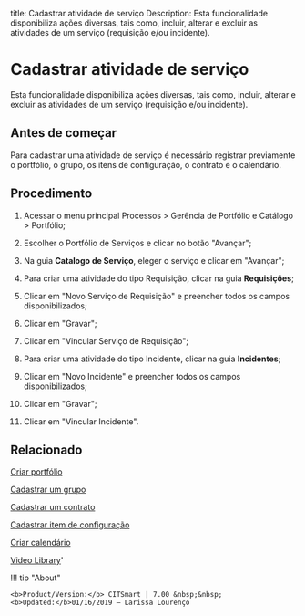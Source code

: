 title: Cadastrar atividade de serviço
Description: Esta funcionalidade disponibiliza ações diversas, tais como, incluir, alterar e excluir as atividades de um serviço (requisição e/ou incidente).
# Cadastrar atividade de serviço

Esta funcionalidade disponibiliza ações diversas, tais como, incluir, alterar e excluir as atividades de um serviço (requisição e/ou incidente).

Antes de começar
--------------------

Para cadastrar uma atividade de serviço é necessário registrar previamente o
portfólio, o grupo, os itens de configuração, o contrato e o calendário.

Procedimento
----------------

1.  Acessar o menu principal Processos \> Gerência de Portfólio e Catálogo \>
    Portfólio;

2.  Escolher o Portfólio de Serviços e clicar no botão "Avançar";

3.  Na guia **Catalogo de Serviço**, eleger o serviço e clicar em "Avançar";

4.  Para criar uma atividade do tipo Requisição, clicar na guia **Requisições**;

5.  Clicar em "Novo Serviço de Requisição" e preencher todos os campos
    disponibilizados;

6.  Clicar em "Gravar";

7.  Clicar em "Vincular Serviço de Requisição";

8.  Para criar uma atividade do tipo Incidente, clicar na guia **Incidentes**;

9.  Clicar em "Novo Incidente" e preencher todos os campos disponibilizados;

10. Clicar em "Gravar";

11. Clicar em "Vincular Incidente".

Relacionado
---------------

[Criar portfólio](/pt-br/citsmart-7/processes/portfolio-and-catalog/use/create-the-portfolio.html)

[Cadastrar um grupo](/pt-br/citsmart-7/initial-settings/access-settings/user/register-groups.html)

[Cadastrar um contrato](/pt-br/citsmart-7/additional-features/contract-management/use/register-contract.html)

[Cadastrar item de configuração](/pt-br/citsmart-7/processes/configuration/use/register-CI.html)

[Criar calendário](/pt-br/citsmart-7/platform-administration/time/create-calendar.html)


<i class='fa fa-youtube-play  fa-2x' style='color:#97ce17;vertical-align: middle;'> </i> [Video Library](https://www.youtube.com/playlist?list=PLB5qK2uzf2RNuLck4D45CohnoacGmsTys)'

!!! tip "About"

    <b>Product/Version:</b> CITSmart | 7.00 &nbsp;&nbsp;
    <b>Updated:</b>01/16/2019 – Larissa Lourenço
